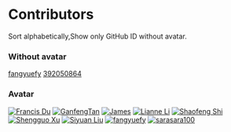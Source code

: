 # Contributors

Sort alphabetically,Show only GitHub ID without avatar.

### Without avatar

[fangyuefy](https://github.com/fangyuefy)
[392050864](https://github.com/392050864)

### Avatar
[![Francis Du](https://avatars3.githubusercontent.com/u/25944814?s=50&v=4)](https://github.com/francis-du)
[![GanfengTan](https://avatars3.githubusercontent.com/u/17596132?s=50&v=4)](https://github.com/GanfengTan)
[![James](https://avatars0.githubusercontent.com/u/19258506?s=50&v=4)](https://github.com/James601232)
[![Lianne Li](https://avatars3.githubusercontent.com/u/19421187?s=50&v=4)](https://github.com/lianneli)
[![Shaofeng Shi](https://avatars3.githubusercontent.com/u/5411805?s=50&v=4)](https://github.com/shaofengshi)
[![Shengguo Xu](https://avatars0.githubusercontent.com/u/3417214?s=50&v=4)](https://github.com/BeBetter)
[![Siyuan Liu](https://avatars1.githubusercontent.com/u/30333597?s=50&v=4)](https://github.com/Functor10)
[![fangyuefy](https://avatars0.githubusercontent.com/u/49482496?s=400&v=4)](https://github.com/fangyuefy)
[![sarasara100](https://avatars3.githubusercontent.com/u/48314917?s=50&v=4)](https://github.com/sarasara100)
[![]()]()
